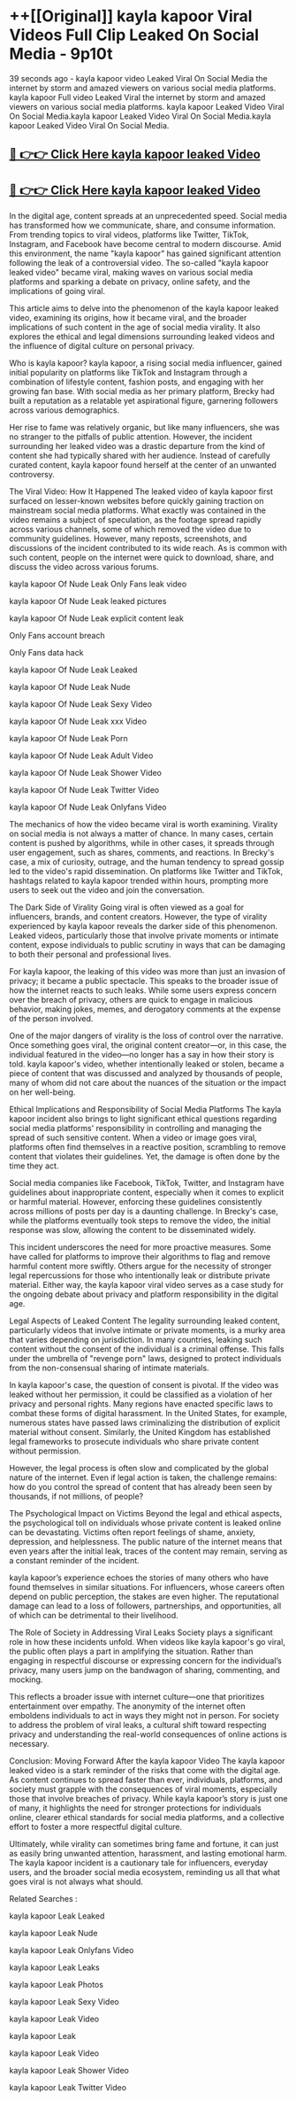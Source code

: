 # ++[[Original]] kayla kapoor Viral Videos Full Clip Leaked On Social Media - 9p10t<br>

39 seconds ago - kayla kapoor video Leaked Viral On Social Media the internet by storm and amazed viewers on various social media platforms.
kayla kapoor Full video Leaked Viral the internet by storm and amazed viewers on various social media platforms. kayla kapoor Leaked Video Viral On Social Media.kayla kapoor Leaked Video Viral On Social Media.kayla kapoor Leaked Video Viral On Social Media.<br>


## [🔴 👉👉 Click Here kayla kapoor leaked Video ](https://onlyclips.site?title=kayla_kapoor&ref=git)

## [🔴 👉👉 Click Here kayla kapoor leaked Video ](https://onlyclips.site?title=kayla_kapoor&ref=git)

In the digital age, content spreads at an unprecedented speed. Social media has transformed how we communicate, share, and consume information. From trending topics to viral videos, platforms like Twitter, TikTok, Instagram, and Facebook have become central to modern discourse. Amid this environment, the name "kayla kapoor" has gained significant attention following the leak of a controversial video. The so-called "kayla kapoor leaked video" became viral, making waves on various social media platforms and sparking a debate on privacy, online safety, and the implications of going viral.

This article aims to delve into the phenomenon of the kayla kapoor leaked video, examining its origins, how it became viral, and the broader implications of such content in the age of social media virality. It also explores the ethical and legal dimensions surrounding leaked videos and the influence of digital culture on personal privacy.

Who is kayla kapoor?
kayla kapoor, a rising social media influencer, gained initial popularity on platforms like TikTok and Instagram through a combination of lifestyle content, fashion posts, and engaging with her growing fan base. With social media as her primary platform, Brecky had built a reputation as a relatable yet aspirational figure, garnering followers across various demographics.

Her rise to fame was relatively organic, but like many influencers, she was no stranger to the pitfalls of public attention. However, the incident surrounding her leaked video was a drastic departure from the kind of content she had typically shared with her audience. Instead of carefully curated content, kayla kapoor found herself at the center of an unwanted controversy.

The Viral Video: How It Happened
The leaked video of kayla kapoor first surfaced on lesser-known websites before quickly gaining traction on mainstream social media platforms. What exactly was contained in the video remains a subject of speculation, as the footage spread rapidly across various channels, some of which removed the video due to community guidelines. However, many reposts, screenshots, and discussions of the incident contributed to its wide reach. As is common with such content, people on the internet were quick to download, share, and discuss the video across various forums.

kayla kapoor Of Nude Leak Only Fans leak video

kayla kapoor Of Nude Leak leaked pictures

kayla kapoor Of Nude Leak explicit content leak

Only Fans account breach

Only Fans data hack

kayla kapoor Of Nude Leak Leaked

kayla kapoor Of Nude Leak Nude

kayla kapoor Of Nude Leak Sexy Video

kayla kapoor Of Nude Leak xxx Video

kayla kapoor Of Nude Leak Porn

kayla kapoor Of Nude Leak Adult Video

kayla kapoor Of Nude Leak Shower Video

kayla kapoor Of Nude Leak Twitter Video

kayla kapoor Of Nude Leak Onlyfans Video

The mechanics of how the video became viral is worth examining. Virality on social media is not always a matter of chance. In many cases, certain content is pushed by algorithms, while in other cases, it spreads through user engagement, such as shares, comments, and reactions. In Brecky's case, a mix of curiosity, outrage, and the human tendency to spread gossip led to the video's rapid dissemination. On platforms like Twitter and TikTok, hashtags related to kayla kapoor trended within hours, prompting more users to seek out the video and join the conversation.

The Dark Side of Virality
Going viral is often viewed as a goal for influencers, brands, and content creators. However, the type of virality experienced by kayla kapoor reveals the darker side of this phenomenon. Leaked videos, particularly those that involve private moments or intimate content, expose individuals to public scrutiny in ways that can be damaging to both their personal and professional lives.

For kayla kapoor, the leaking of this video was more than just an invasion of privacy; it became a public spectacle. This speaks to the broader issue of how the internet reacts to such leaks. While some users express concern over the breach of privacy, others are quick to engage in malicious behavior, making jokes, memes, and derogatory comments at the expense of the person involved.

One of the major dangers of virality is the loss of control over the narrative. Once something goes viral, the original content creator—or, in this case, the individual featured in the video—no longer has a say in how their story is told. kayla kapoor's video, whether intentionally leaked or stolen, became a piece of content that was discussed and analyzed by thousands of people, many of whom did not care about the nuances of the situation or the impact on her well-being.

Ethical Implications and Responsibility of Social Media Platforms
The kayla kapoor incident also brings to light significant ethical questions regarding social media platforms' responsibility in controlling and managing the spread of such sensitive content. When a video or image goes viral, platforms often find themselves in a reactive position, scrambling to remove content that violates their guidelines. Yet, the damage is often done by the time they act.

Social media companies like Facebook, TikTok, Twitter, and Instagram have guidelines about inappropriate content, especially when it comes to explicit or harmful material. However, enforcing these guidelines consistently across millions of posts per day is a daunting challenge. In Brecky's case, while the platforms eventually took steps to remove the video, the initial response was slow, allowing the content to be disseminated widely.

This incident underscores the need for more proactive measures. Some have called for platforms to improve their algorithms to flag and remove harmful content more swiftly. Others argue for the necessity of stronger legal repercussions for those who intentionally leak or distribute private material. Either way, the kayla kapoor viral video serves as a case study for the ongoing debate about privacy and platform responsibility in the digital age.

Legal Aspects of Leaked Content
The legality surrounding leaked content, particularly videos that involve intimate or private moments, is a murky area that varies depending on jurisdiction. In many countries, leaking such content without the consent of the individual is a criminal offense. This falls under the umbrella of "revenge porn" laws, designed to protect individuals from the non-consensual sharing of intimate materials.

In kayla kapoor's case, the question of consent is pivotal. If the video was leaked without her permission, it could be classified as a violation of her privacy and personal rights. Many regions have enacted specific laws to combat these forms of digital harassment. In the United States, for example, numerous states have passed laws criminalizing the distribution of explicit material without consent. Similarly, the United Kingdom has established legal frameworks to prosecute individuals who share private content without permission.

However, the legal process is often slow and complicated by the global nature of the internet. Even if legal action is taken, the challenge remains: how do you control the spread of content that has already been seen by thousands, if not millions, of people?

The Psychological Impact on Victims
Beyond the legal and ethical aspects, the psychological toll on individuals whose private content is leaked online can be devastating. Victims often report feelings of shame, anxiety, depression, and helplessness. The public nature of the internet means that even years after the initial leak, traces of the content may remain, serving as a constant reminder of the incident.

kayla kapoor’s experience echoes the stories of many others who have found themselves in similar situations. For influencers, whose careers often depend on public perception, the stakes are even higher. The reputational damage can lead to a loss of followers, partnerships, and opportunities, all of which can be detrimental to their livelihood.

The Role of Society in Addressing Viral Leaks
Society plays a significant role in how these incidents unfold. When videos like kayla kapoor's go viral, the public often plays a part in amplifying the situation. Rather than engaging in respectful discourse or expressing concern for the individual’s privacy, many users jump on the bandwagon of sharing, commenting, and mocking.

This reflects a broader issue with internet culture—one that prioritizes entertainment over empathy. The anonymity of the internet often emboldens individuals to act in ways they might not in person. For society to address the problem of viral leaks, a cultural shift toward respecting privacy and understanding the real-world consequences of online actions is necessary.

Conclusion: Moving Forward After the kayla kapoor Video
The kayla kapoor leaked video is a stark reminder of the risks that come with the digital age. As content continues to spread faster than ever, individuals, platforms, and society must grapple with the consequences of viral moments, especially those that involve breaches of privacy. While kayla kapoor’s story is just one of many, it highlights the need for stronger protections for individuals online, clearer ethical standards for social media platforms, and a collective effort to foster a more respectful digital culture.

Ultimately, while virality can sometimes bring fame and fortune, it can just as easily bring unwanted attention, harassment, and lasting emotional harm. The kayla kapoor incident is a cautionary tale for influencers, everyday users, and the broader social media ecosystem, reminding us all that what goes viral is not always what should.

Related Searches :

kayla kapoor Leak Leaked

kayla kapoor Leak Nude

kayla kapoor Leak Onlyfans Video

kayla kapoor Leak Leaks

kayla kapoor Leak Photos

kayla kapoor Leak Sexy Video

kayla kapoor Leak Video

kayla kapoor Leak

kayla kapoor Leak Video

kayla kapoor Leak Shower Video

kayla kapoor Leak Twitter Video

